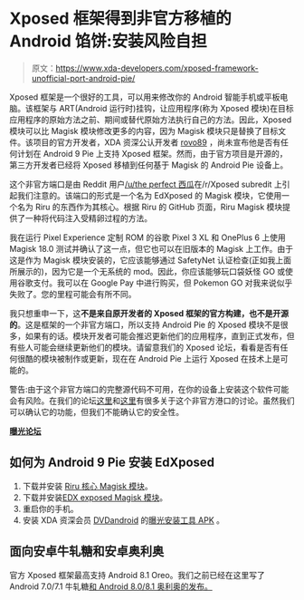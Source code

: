 # Xposed 框架得到非官方移植的 Android 馅饼:安装风险自担

> 原文：<https://www.xda-developers.com/xposed-framework-unofficial-port-android-pie/>

Xposed 框架是一个很好的工具，可以用来修改你的 Android 智能手机或平板电脑。该框架与 ART(Android 运行时)挂钩，让应用程序(称为 Xposed 模块)在目标应用程序的原始方法之前、期间或替代原始方法执行自己的方法。因此，Xposed 模块可以比 Magisk 模块修改更多的内容，因为 Magisk 模块只是替换了目标文件。该项目的官方开发者，XDA 资深公认开发者 [rovo89](https://forum.xda-developers.com/member.php?u=4419114) ，尚未宣布他是否有任何计划在 Android 9 Pie 上支持 Xposed 框架。然而，由于官方项目是开源的，第三方开发者已经将 Xposed 移植到任何基于 Magisk 的 Android Pie 设备上。

这个非官方端口是由 Reddit 用户[/u/the perfect 西瓜](https://www.reddit.com/r/xposed/comments/aka36a/news_xposed_for_android_pie/)在/r/Xposed subredit 上引起我们注意的。该端口的形式是一个名为 EdXposed 的 Magisk 模块，它使用一个名为 Riru 的东西作为其核心。根据 Riru 的 GitHub 页面，Riru Magisk 模块提供了一种将代码注入受精卵过程的方法。

我在运行 Pixel Experience 定制 ROM 的谷歌 Pixel 3 XL 和 OnePlus 6 上使用 Magisk 18.0 测试并确认了这一点，但它也可以在旧版本的 Magisk 上工作。由于这是作为 Magisk 模块安装的，它应该能够通过 SafetyNet 认证检查(正如我上面所展示的)，因为它是一个无系统的 mod。因此，你应该能够玩口袋妖怪 GO 或使用谷歌支付。我可以在 Google Pay 中进行购买，但 Pokemon GO 对我来说似乎失败了。您的里程可能会有所不同。

我只想重申一下，这**不是来自原开发者的 Xposed 框架的官方构建，也不是开源的**。这是框架的一个非官方端口，所以支持 Android Pie 的 Xposed 模块不是很多，如果有的话。模块开发者可能会推迟更新他们的应用程序，直到正式发布，但有些人可能会继续更新他们的模块。请留意我们的 Xposed 论坛，看看是否有任何很酷的模块被制作或更新，现在在 Android Pie 上运行 Xposed 在技术上是可能的。

警告:由于这个非官方端口的完整源代码不可用，在你的设备上安装这个软件可能会有风险。在我们的论坛[这里](https://forum.xda-developers.com/xposed/android-9-0-xposed-solutions-t3889513)和[这里](https://forum.xda-developers.com/xposed/tai-chimagisk-t3886673)有很多关于这个非官方港口的讨论。虽然我们可以确认它的功能，但我们不能确认它的安全性。

[**曝光论坛**](https://forum.xda-developers.com/xposed)

## 如何为 Android 9 Pie 安装 EdXposed

1.  下载并安装 [Riru 核心 Magisk 模块](https://github.com/RikkaApps/Riru/releases/download/v11/magisk-riru-core-v11.zip)。
2.  下载并安装[EDX exposed Magisk 模块](https://github.com/solohsu/EdXposed/releases/download/v0.2.9.6/magisk-EdXposed-v0.2.9.6_beta-release.zip)。
3.  重启你的手机。
4.  安装 XDA 资深会员 [DVDandroid](https://forum.xda-developers.com/member.php?u=5345056) 的[曝光安装工具 APK](https://androidfilehost.com/?fid=11410963190603845164) 。

## 面向安卓牛轧糖和安卓奥利奥

官方 Xposed 框架最高支持 Android 8.1 Oreo。我们之前已经在这里写了 Android 7.0/7.1 牛轧糖[和 Android 8.0/8.1 奥利奥](https://www.xda-developers.com/official-xposed-framework-android-nougat/)[的发布。](https://www.xda-developers.com/xposed-framework-for-android-oreo-beta/)